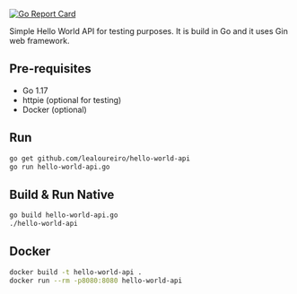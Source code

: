 [![Go Report Card](https://goreportcard.com/badge/github.com/lealoureiro/hello-world-api)](https://goreportcard.com/report/github.com/lealoureiro/hello-world-api)

Simple Hello World API for testing purposes. It is build in Go and it uses Gin web framework.

## Pre-requisites

- Go 1.17
- httpie (optional for testing)
- Docker (optional)

## Run
```bash
go get github.com/lealoureiro/hello-world-api
go run hello-world-api.go
```

## Build & Run Native
```bash
go build hello-world-api.go
./hello-world-api
```

## Docker
```bash
docker build -t hello-world-api .
docker run --rm -p8080:8080 hello-world-api
```